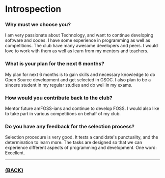 # Introspection

### Why must we choose you?
I am very passionate about Technology, and want to continue developing software and codes. I have some experience in programming as well as competitions. The club have many awesome developers and peers. I would love to work with them as well as learn from my mentors and teachers.

### What is your plan for the next 6 months?
My plan for next 6 months is to gain skills and necessary knowledge to do Open Source development and get selected in GSOC. I also plan to be a sincere student in my regular studies and do well in my exams.

### How would you contribute back to the club?
Mentor future amFOSS-ians and continue to develop FOSS. I would also like to take part in various competitions on behalf of my club.

### Do you have any feedback for the selection process?
Selection procedure is very good. It tests a candidate's punctuality, and the determination to learn more. The tasks are designed so that we can experience different aspects of programming and development. One word: Excellent.

---

### [(BACK)](https://github.com/theamankumarsingh/amfoss-tasks)
